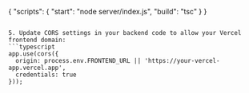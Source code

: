 {
     "scripts": {
       "start": "node server/index.js",
       "build": "tsc"
     }
   }
   ```

5. Update CORS settings in your backend code to allow your Vercel frontend domain:
   ```typescript
   app.use(cors({
     origin: process.env.FRONTEND_URL || 'https://your-vercel-app.vercel.app',
     credentials: true
   }));
